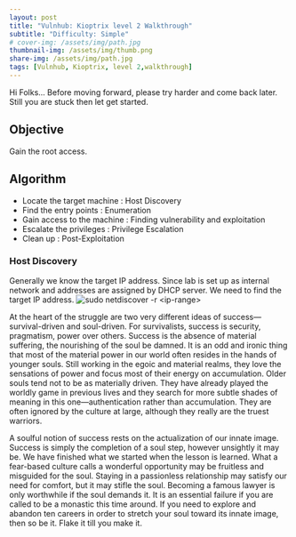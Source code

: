 ```yaml
---
layout: post
title: "Vulnhub: Kioptrix level 2 Walkthrough"
subtitle: "Difficulty: Simple"
# cover-img: /assets/img/path.jpg
thumbnail-img: /assets/img/thumb.png
share-img: /assets/img/path.jpg
tags: [Vulnhub, Kioptrix, level 2,walkthrough]
---
```


Hi Folks...
Before moving forward, please try harder and come back later. Still you are stuck then let get started.

## Objective
Gain the root access.

## Algorithm
- Locate the target machine : Host Discovery
- Find the entry points : Enumeration
- Gain access to the machine : Finding vulnerability and exploitation
- Escalate the privileges : Privilege Escalation
- Clean up : Post-Exploitation

### Host Discovery
Generally we know the target IP address. Since lab is set up as internal network and addresses are assigned by DHCP server. We need to find the target IP address.
![sudo netdiscover -r \<ip-range\>](/assets/img/vulnhub/kioptrix/lvl2 "Host Discovery using netdiscover")

At the heart of the struggle are two very different ideas of success—survival-driven and soul-driven. For survivalists, success is security, pragmatism, power over others. Success is the absence of material suffering, the nourishing of the soul be damned. It is an odd and ironic thing that most of the material power in our world often resides in the hands of younger souls. Still working in the egoic and material realms, they love the sensations of power and focus most of their energy on accumulation. Older souls tend not to be as materially driven. They have already played the worldly game in previous lives and they search for more subtle shades of meaning in this one—authentication rather than accumulation. They are often ignored by the culture at large, although they really are the truest warriors.

A soulful notion of success rests on the actualization of our innate image. Success is simply the completion of a soul step, however unsightly it may be. We have finished what we started when the lesson is learned. What a fear-based culture calls a wonderful opportunity may be fruitless and misguided for the soul. Staying in a passionless relationship may satisfy our need for comfort, but it may stifle the soul. Becoming a famous lawyer is only worthwhile if the soul demands it. It is an essential failure if you are called to be a monastic this time around. If you need to explore and abandon ten careers in order to stretch your soul toward its innate image, then so be it. Flake it till you make it.
